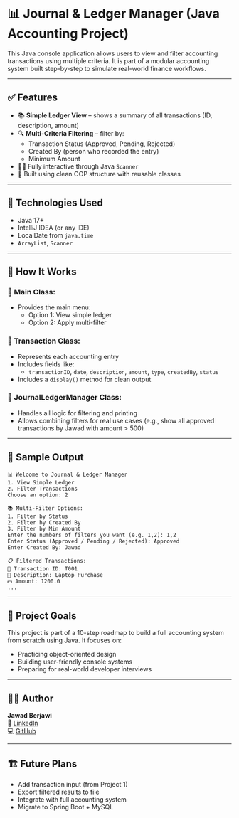 # 📊 Journal & Ledger Manager (Java Accounting Project)

This Java console application allows users to view and filter accounting transactions using multiple criteria. It is part of a modular accounting system built step-by-step to simulate real-world finance workflows.

---

## ✅ Features

- 📚 **Simple Ledger View** – shows a summary of all transactions (ID, description, amount)
- 🔍 **Multi-Criteria Filtering** – filter by:
    - Transaction Status (Approved, Pending, Rejected)
    - Created By (person who recorded the entry)
    - Minimum Amount
- 👨‍💻 Fully interactive through Java `Scanner`
- 🧱 Built using clean OOP structure with reusable classes

---

## 🧱 Technologies Used

- Java 17+
- IntelliJ IDEA (or any IDE)
- LocalDate from `java.time`
- `ArrayList`, `Scanner`

---

## 🧩 How It Works

### 🔸 Main Class:
- Provides the main menu:
    - Option 1: View simple ledger
    - Option 2: Apply multi-filter

### 🔸 Transaction Class:
- Represents each accounting entry
- Includes fields like:
    - `transactionID`, `date`, `description`, `amount`, `type`, `createdBy`, `status`
- Includes a `display()` method for clean output

### 🔸 JournalLedgerManager Class:
- Handles all logic for filtering and printing
- Allows combining filters for real use cases (e.g., show all approved transactions by Jawad with amount > 500)

---

## 📸 Sample Output

```
📊 Welcome to Journal & Ledger Manager
1. View Simple Ledger
2. Filter Transactions
Choose an option: 2

📚 Multi-Filter Options:
1. Filter by Status
2. Filter by Created By
3. Filter by Min Amount
Enter the numbers of filters you want (e.g. 1,2): 1,2
Enter Status (Approved / Pending / Rejected): Approved
Enter Created By: Jawad

📋 Filtered Transactions:
📌 Transaction ID: T001
📝 Description: Laptop Purchase
💵 Amount: 1200.0
...
```

---

## 🔗 Project Goals

This project is part of a 10-step roadmap to build a full accounting system from scratch using Java. It focuses on:
- Practicing object-oriented design
- Building user-friendly console systems
- Preparing for real-world developer interviews

---

## 👨‍💻 Author

**Jawad Berjawi**  
🔗 [LinkedIn](https://www.linkedin.com/in/jawad-berjawi-8558ab370)  
💻 [GitHub](https://github.com/jawadberjawi)

---

## 🏗️ Future Plans

- Add transaction input (from Project 1)
- Export filtered results to file
- Integrate with full accounting system
- Migrate to Spring Boot + MySQL
